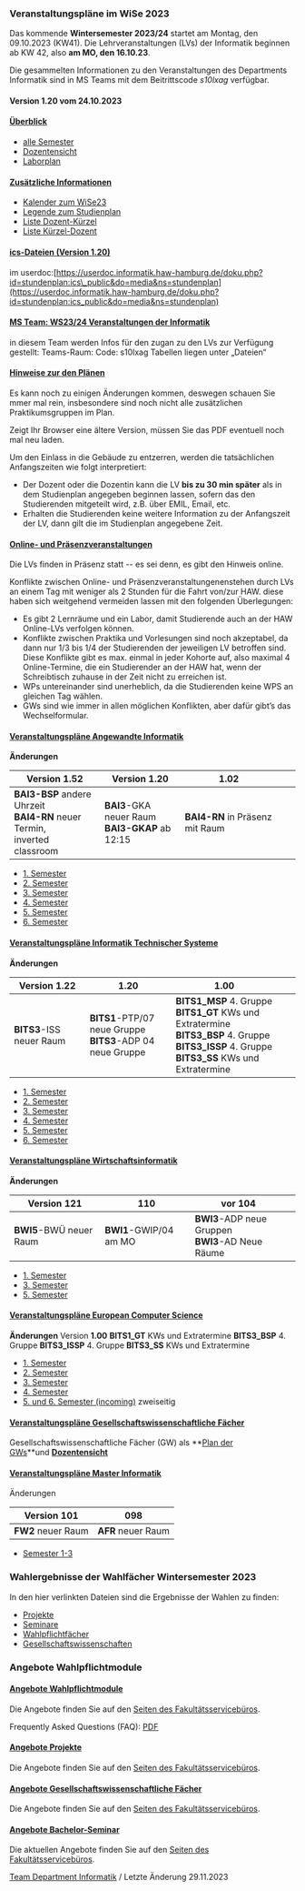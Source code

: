 ###  Veranstaltungspläne im WiSe 2023  ###

Das kommende **Wintersemester 2023/24** startet am Montag, den 09.10.2023 (KW41). Die Lehrveranstaltungen (LVs) der Informatik beginnen ab KW 42, also **am MO, den 16.10.23**.

Die gesammelten Informationen zu den Veranstaltungen des Departments Informatik sind in MS Teams mit dem Beitrittscode *s10lxag* verfügbar.

#### Version 1.20 vom 24.10.2023 ####

#### [Überblick](javascript:void(0))  ####

* [alle Semester](/fileadmin/TI-I/PDF/veranstaltungsplaene/Sem_I.pdf)
* [Dozentensicht](/fileadmin/TI-I/PDF/veranstaltungsplaene/Doz_I.pdf)
* [Laborplan](/fileadmin/TI-I/PDF/veranstaltungsplaene/Lab_I.pdf)

#### [Zusätzliche Informationen](javascript:void(0))  ####

* [Kalender zum WiSe23](/fileadmin/TI-I/PDF/veranstaltungsplaene/Kalender.pdf)
* [Legende zum Studienplan](/fileadmin/TI-I/PDF/veranstaltungsplaene/Legende.pdf)
* [Liste Dozent-Kürzel](/fileadmin/TI-I/PDF/veranstaltungsplaene/Doz_Krz.pdf)
* [Liste Kürzel-Dozent](/fileadmin/TI-I/PDF/veranstaltungsplaene/Krz_Doz.pdf)

#### [ics-Dateien (Version 1.20)](javascript:void(0))  ####

im userdoc:[https://userdoc.informatik.haw-hamburg.de/doku.php?id=stundenplan:ics\_public&do=media&ns=stundenplan](https://userdoc.informatik.haw-hamburg.de/doku.php?id=stundenplan:ics_public&do=media&ns=stundenplan)

#### [MS Team: WS23/24 Veranstaltungen der Informatik](javascript:void(0))  ####

in diesem Team werden Infos für den zugan zu den LVs zur Verfügung gestellt:
 Teams-Raum: Code: s10lxag
 Tabellen liegen unter „Dateien“

#### [Hinweise zur den Plänen](javascript:void(0))  ####

Es kann noch zu einigen Änderungen kommen, deswegen schauen Sie mmer mal rein, insbesondere sind noch nicht alle zusätzlichen Praktikumsgruppen im Plan.

Zeigt Ihr Browser eine ältere Version, müssen Sie das PDF eventuell noch mal neu laden.

Um den Einlass in die Gebäude zu entzerren, werden die tatsächlichen Anfangszeiten wie folgt interpretiert:

* Der Dozent oder die Dozentin kann die LV **bis zu 30 min später** als in dem Studienplan angegeben beginnen lassen, sofern das den Studierenden mitgeteilt wird, z.B. über EMIL, Email, etc.
* Erhalten die Studierenden keine weitere Information zu der Anfangszeit der LV, dann gilt die im Studienplan angegebene Zeit.

#### [Online- und Präsenzveranstaltungen](javascript:void(0))  ####

Die LVs finden in Präsenz statt -- es sei denn, es gibt den Hinweis online.

Konflikte zwischen Online- und Präsenzveranstaltungenenstehen durch LVs an einem Tag mit weniger als 2 Stunden für die Fahrt von/zur HAW. diese haben sich weitgehend vermeiden lassen mit den folgenden Überlegungen:

* Es gibt 2 Lernräume und ein Labor, damit Studierende auch an der HAW Online-LVs verfolgen können.
* Konflikte zwischen Praktika und Vorlesungen sind noch akzeptabel, da dann nur 1/3 bis 1/4 der Studierenden der jeweiligen LV betroffen sind. Diese Konflikte gibt es max. einmal in jeder Kohorte auf, also maximal 4 Online-Termine, die ein Studierender an der HAW hat, wenn der Schreibtisch zuhause in der Zeit nicht zu erreichen ist.
* WPs untereinander sind unerheblich, da die Studierenden keine WPS an gleichen Tag wählen.
* GWs sind wie immer in allen möglichen Konflikten, aber dafür gibt’s das Wechselformular.

#### [Veranstaltungspläne Angewandte Informatik](javascript:void(0))  ####

**Änderungen**

|                                  **Version 1.52**                                   |                  **Version 1.20**                  |           **1.02**            |   |   |
|-------------------------------------------------------------------------------------|----------------------------------------------------|-------------------------------|---|---|
|**BAI3-BSP** andere Uhrzeit  <br/>**BAI4-RN** neuer Termin,  <br/> inverted classroom|**BAI3**-GKA neuer Raum  <br/>**BAI3-GKAP** ab 12:15|**BAI4-RN** in Präsenz mit Raum|   |   |

* [1. Semester](/fileadmin/TI-I/PDF/veranstaltungsplaene/BAI1.pdf)
* [2. Semester](/fileadmin/TI-I/PDF/veranstaltungsplaene/BAI2.pdf)
* [3. Semester](/fileadmin/TI-I/PDF/veranstaltungsplaene/BAI3.pdf)
* [4. Semester](/fileadmin/TI-I/PDF/veranstaltungsplaene/BAI4.pdf)
* [5. Semester](/fileadmin/TI-I/PDF/veranstaltungsplaene/BAI5.pdf)
* [6. Semester](/fileadmin/TI-I/PDF/veranstaltungsplaene/BAI6.pdf)

#### [Veranstaltungspläne Informatik Technischer Systeme](javascript:void(0))  ####

**Änderungen**

|    Version **1.22**    |                           **1.20**                            |                                                                                **1.00**                                                                                 |   |   |
|------------------------|---------------------------------------------------------------|-------------------------------------------------------------------------------------------------------------------------------------------------------------------------|---|---|
|**BITS3**-ISS neuer Raum|**BITS1**-PTP/07 neue Gruppe  <br/>**BITS3**-ADP 04 neue Gruppe|**BITS1\_MSP** 4. Gruppe  <br/>**BITS1\_GT** KWs und Extratermine  <br/>**BITS3\_BSP** 4. Gruppe  <br/>**BITS3\_ISSP** 4. Gruppe  <br/>**BITS3\_SS** KWs und Extratermine|   |   |

* [1. Semester](/fileadmin/TI-I/PDF/veranstaltungsplaene/BITS1.pdf)
* [2. Semester](/fileadmin/TI-I/PDF/veranstaltungsplaene/BITS2.pdf)
* [3. Semester](/fileadmin/TI-I/PDF/veranstaltungsplaene/BITS3.pdf)
* [4. Semester](/fileadmin/TI-I/PDF/veranstaltungsplaene/BITS4.pdf)
* [5. Semester](/fileadmin/TI-I/PDF/veranstaltungsplaene/BITS5.pdf)
* [6. Semester](/fileadmin/TI-I/PDF/veranstaltungsplaene/BITS6.pdf)

#### [Veranstaltungspläne Wirtschaftsinformatik](javascript:void(0))  ####

**Änderungen**

|    **Version** 121    |        **110**       |                     **vor 104**                      |   |
|-----------------------|----------------------|------------------------------------------------------|---|
|**BWI5**-BWÜ neuer Raum|**BWI1**-GWIP/04 am MO|**BWI3**-ADP neue Gruppen  <br/>**BWI3**-AD Neue Räume|   |

* [1. Semester](/fileadmin/TI-I/PDF/veranstaltungsplaene/BWI1.pdf)
* [3. Semester](/fileadmin/TI-I/PDF/veranstaltungsplaene/BWI3.pdf)
* [5. Semester](/fileadmin/TI-I/PDF/veranstaltungsplaene/BWI5.pdf)

#### [Veranstaltungspläne European Computer Science](javascript:void(0))  ####

**Änderungen**
 Version **1.00**
**BITS1\_GT** KWs und Extratermine
**BITS3\_BSP** 4. Gruppe
**BITS3\_ISSP** 4. Gruppe
**BITS3\_SS** KWs und Extratermine

* [1. Semester](/fileadmin/TI-I/PDF/veranstaltungsplaene/BECS1.pdf)
* [2. Semester](/fileadmin/TI-I/PDF/veranstaltungsplaene/BECS2.pdf)
* [3. Semester](/fileadmin/TI-I/PDF/veranstaltungsplaene/BECS3.pdf)
* [4. Semester](/fileadmin/TI-I/PDF/veranstaltungsplaene/BECS4.pdf)
* [5. und 6. Semester (incoming)](/fileadmin/TI-I/PDF/veranstaltungsplaene/BECS5u6.pdf) zweiseitig

#### [Veranstaltungspläne Gesellschaftswissenschaftliche Fächer](javascript:void(0))  ####

Gesellschaftswissenschaftliche Fächer (GW) als **[Plan der GWs](/fileadmin/TI-I/PDF/veranstaltungsplaene/GW_I.pdf)**und **[Dozentensicht](/fileadmin/TI-I/PDF/veranstaltungsplaene/GW_Doz.pdf)**

#### [Veranstaltungspläne Master Informatik](javascript:void(0))  ####

Änderungen

| Version **101**  |     **098**      |
|------------------|------------------|
|**FW2** neuer Raum|**AFR** neuer Raum|

* [Semester 1-3](/fileadmin/TI-I/PDF/veranstaltungsplaene/MI_20.pdf)

###  Wahlergebnisse der Wahlfächer Wintersemester 2023  ###

In den hier verlinkten Dateien sind die Ergebnisse der Wahlen zu finden:

* [Projekte](/fileadmin/TI-I/PDF/wahlbereich/wahlen_ws2324_ergebnis_matrikelnummern_po.pdf)
* [Seminare](/fileadmin/TI-I/PDF/wahlbereich/wahlen_ws2324_ergebnis_matrikelnummern_sem.pdf)
* [Wahlpflichtfächer](/fileadmin/TI-I/PDF/wahlbereich/wahlen_ws2324_ergebnis_matrikelnummern_wp.pdf)
* [Gesellschaftswissenschaften](/fileadmin/TI-I/PDF/wahlbereich/wahlen_ws2324_ergebnis_nachnamen_gw.pdf)

### Angebote Wahlpflichtmodule ###

#### [Angebote Wahlpflichtmodule](javascript:void(0))  ####

Die Angebote finden Sie auf den [Seiten des Fakultätsservicebüros](/hochschule/technik-und-informatik/studium-und-lehre/fakultaetsservicebuero/wahlbereich/).

Frequently Asked Questions (FAQ): [PDF](/fileadmin/TI-I/PDF/wahlbereich/WP-Info-zu-24SoSe-v1.pdf.pdf)

#### [Angebote Projekte](javascript:void(0))  ####

Die Angebote finden Sie auf den [Seiten des Fakultätsservicebüros](/hochschule/technik-und-informatik/studium-und-lehre/fakultaetsservicebuero/wahlbereich/).

#### [Angebote Gesellschaftswissenschaftliche Fächer](javascript:void(0))  ####

Die Angebote finden Sie auf den [Seiten des Fakultätsservicebüros](/hochschule/technik-und-informatik/studium-und-lehre/fakultaetsservicebuero/wahlbereich/).

#### [Angebote Bachelor-Seminar](javascript:void(0))  ####

Die aktuellen Angebote finden Sie auf den [Seiten des Fakultätsservicebüros](/hochschule/technik-und-informatik/studium-und-lehre/fakultaetsservicebuero/wahlbereich/).

[Team Department Informatik](#) / Letzte Änderung 29.11.2023
